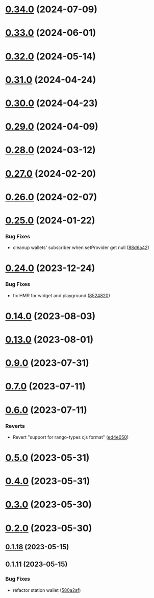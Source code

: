 # [0.34.0](https://github.com/rango-exchange/rango-client/compare/provider-station@0.32.0...provider-station@0.34.0) (2024-07-09)



# [0.33.0](https://github.com/rango-exchange/rango-client/compare/provider-station@0.32.0...provider-station@0.33.0) (2024-06-01)



# [0.32.0](https://github.com/rango-exchange/rango-client/compare/provider-station@0.31.0...provider-station@0.32.0) (2024-05-14)



# [0.31.0](https://github.com/rango-exchange/rango-client/compare/provider-station@0.30.0...provider-station@0.31.0) (2024-04-24)



# [0.30.0](https://github.com/rango-exchange/rango-client/compare/provider-station@0.29.0...provider-station@0.30.0) (2024-04-23)



# [0.29.0](https://github.com/rango-exchange/rango-client/compare/provider-station@0.28.0...provider-station@0.29.0) (2024-04-09)



# [0.28.0](https://github.com/rango-exchange/rango-client/compare/provider-station@0.27.0...provider-station@0.28.0) (2024-03-12)



# [0.27.0](https://github.com/rango-exchange/rango-client/compare/provider-station@0.26.0...provider-station@0.27.0) (2024-02-20)



# [0.26.0](https://github.com/rango-exchange/rango-client/compare/provider-station@0.25.0...provider-station@0.26.0) (2024-02-07)



# [0.25.0](https://github.com/rango-exchange/rango-client/compare/provider-station@0.24.0...provider-station@0.25.0) (2024-01-22)


### Bug Fixes

* cleanup wallets' subscriber when setProvider get null ([88d6a42](https://github.com/rango-exchange/rango-client/commit/88d6a423c49b34b3d9ff567e22df36c3b009bb76))



# [0.24.0](https://github.com/rango-exchange/rango-client/compare/provider-station@0.23.0...provider-station@0.24.0) (2023-12-24)


### Bug Fixes

* fix HMR for widget and playground ([8524820](https://github.com/rango-exchange/rango-client/commit/8524820f10cf0b8921f3db0c4f620ff98daa4103))



# [0.14.0](https://github.com/rango-exchange/rango-client/compare/provider-station@0.13.0...provider-station@0.14.0) (2023-08-03)



# [0.13.0](https://github.com/rango-exchange/rango-client/compare/provider-station@0.12.0...provider-station@0.13.0) (2023-08-01)



# [0.9.0](https://github.com/rango-exchange/rango-client/compare/provider-station@0.8.0...provider-station@0.9.0) (2023-07-31)



# [0.7.0](https://github.com/rango-exchange/rango-client/compare/provider-station@0.6.0...provider-station@0.7.0) (2023-07-11)



# [0.6.0](https://github.com/rango-exchange/rango-client/compare/provider-station@0.5.0...provider-station@0.6.0) (2023-07-11)


### Reverts

* Revert "support for rango-types cjs format" ([ed4e050](https://github.com/rango-exchange/rango-client/commit/ed4e050bfc0dcde7aeffa6b0d73b02080a5721eb))



# [0.5.0](https://github.com/rango-exchange/rango-client/compare/provider-station@0.4.0...provider-station@0.5.0) (2023-05-31)



# [0.4.0](https://github.com/rango-exchange/rango-client/compare/provider-station@0.3.0...provider-station@0.4.0) (2023-05-31)



# [0.3.0](https://github.com/rango-exchange/rango-client/compare/provider-station@0.2.0...provider-station@0.3.0) (2023-05-30)



# [0.2.0](https://github.com/rango-exchange/rango-client/compare/provider-station@0.1.18...provider-station@0.2.0) (2023-05-30)



## [0.1.18](https://github.com/rango-exchange/rango-client/compare/provider-station@0.1.17...provider-station@0.1.18) (2023-05-15)



## 0.1.11 (2023-05-15)


### Bug Fixes

* refactor station wallet ([580a2af](https://github.com/rango-exchange/rango-client/commit/580a2af692f63a85921d69152464143551b3f748))



